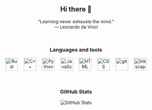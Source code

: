 <h2 align="center">Hi there 👋</h2>

<!--
**jonatcln/jonatcln** is a ✨ _special_ ✨ repository because its `README.md` (this file) appears on your GitHub profile.

Here are some ideas to get you started:

- 🔭 I’m currently working on ...
- 🌱 I’m currently learning ...
- 👯 I’m looking to collaborate on ...
- 🤔 I’m looking for help with ...
- 💬 Ask me about ...
- 📫 How to reach me: ...
- 😄 Pronouns: ...
- ⚡ Fun fact: ...
-->

<p align="center"><q>Learning never exhausts the mind.</q><br>&mdash;&nbsp;Leonardo da Vinci</p>

<br>

<h3 align="center">Languages and tools</h3>

<p align="center">
<img src="https://cdn.jsdelivr.net/gh/devicons/devicon/icons/rust/rust-plain.svg" title="Rust" width="40" height="40" />
&emsp;<img src="https://cdn.jsdelivr.net/gh/devicons/devicon/icons/cplusplus/cplusplus-original.svg" title="C++" width="40" height="40" />
&emsp;<img src="https://cdn.jsdelivr.net/gh/devicons/devicon/icons/python/python-original.svg" title="Python" width="40" height="40" />
&emsp;<img src="https://cdn.jsdelivr.net/gh/devicons/devicon/icons/javascript/javascript-original.svg" title="JavaScript" width="40" height="40" />
&emsp;<img src="https://cdn.jsdelivr.net/gh/devicons/devicon/icons/html5/html5-original.svg" title="HTML" width="40" height="40" />
&emsp;<img src="https://cdn.jsdelivr.net/gh/devicons/devicon/icons/css3/css3-original.svg" title="CSS" width="40" height="40" />
&emsp;<img src="https://cdn.jsdelivr.net/gh/devicons/devicon/icons/git/git-original.svg" title="git" width="40" height="40" />
&emsp;<img src="https://cdn.jsdelivr.net/gh/devicons/devicon/icons/inkscape/inkscape-original.svg" title="Inkscape" width="40" height="40" />
</p>

<br>

<h3 align="center">GitHub Stats</h3>

<p align="center">
<img src="https://github-readme-stats.vercel.app/api?username=jonatcln&count_private=true&show_icons=true&title_color=00a0ff&text_color=fff&icon_color=00a0ff&bg_color=0d1117&border_color=fff&custom_title=GitHub+Stats" alt="GitHub Stats">
</p>

